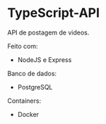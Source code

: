 # TypeScript-API
API de postagem de videos. 

Feito com:
  - NodeJS e Express 

Banco de dados:
  - PostgreSQL

Containers:
  - Docker
